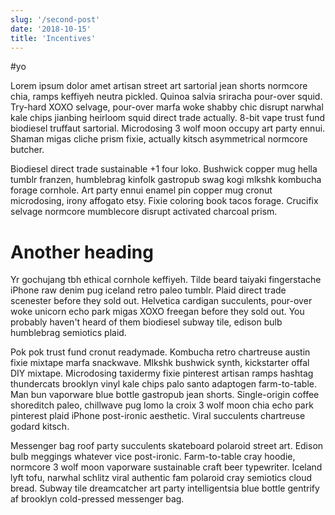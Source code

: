 ```yaml
---
slug: '/second-post'
date: '2018-10-15'
title: 'Incentives'
---
```


#yo

Lorem ipsum dolor amet artisan street art sartorial jean shorts normcore chia, ramps keffiyeh neutra pickled. Quinoa salvia sriracha pour-over squid. Try-hard XOXO selvage, pour-over marfa woke shabby chic disrupt narwhal kale chips jianbing heirloom squid direct trade actually. 8-bit vape trust fund biodiesel truffaut sartorial. Microdosing 3 wolf moon occupy art party ennui. Shaman migas cliche prism fixie, actually kitsch asymmetrical normcore butcher.

Biodiesel direct trade sustainable +1 four loko. Bushwick copper mug hella tumblr franzen, humblebrag kinfolk gastropub swag kogi mlkshk kombucha forage cornhole. Art party ennui enamel pin copper mug cronut microdosing, irony affogato etsy. Fixie coloring book tacos forage. Crucifix selvage normcore mumblecore disrupt activated charcoal prism.

# Another heading

Yr gochujang tbh ethical cornhole keffiyeh. Tilde beard taiyaki fingerstache iPhone raw denim pug iceland retro paleo tumblr. Plaid direct trade scenester before they sold out. Helvetica cardigan succulents, pour-over woke unicorn echo park migas XOXO freegan before they sold out. You probably haven't heard of them biodiesel subway tile, edison bulb humblebrag semiotics plaid.

Pok pok trust fund cronut readymade. Kombucha retro chartreuse austin fixie mixtape marfa snackwave. Mlkshk bushwick synth, kickstarter offal DIY mixtape. Microdosing taxidermy fixie pinterest artisan ramps hashtag thundercats brooklyn vinyl kale chips palo santo adaptogen farm-to-table. Man bun vaporware blue bottle gastropub jean shorts. Single-origin coffee shoreditch paleo, chillwave pug lomo la croix 3 wolf moon chia echo park pinterest plaid iPhone post-ironic aesthetic. Viral succulents chartreuse godard kitsch.

Messenger bag roof party succulents skateboard polaroid street art. Edison bulb meggings whatever vice post-ironic. Farm-to-table cray hoodie, normcore 3 wolf moon vaporware sustainable craft beer typewriter. Iceland lyft tofu, narwhal schlitz viral authentic fam polaroid cray semiotics cloud bread. Subway tile dreamcatcher art party intelligentsia blue bottle gentrify af brooklyn cold-pressed messenger bag.
